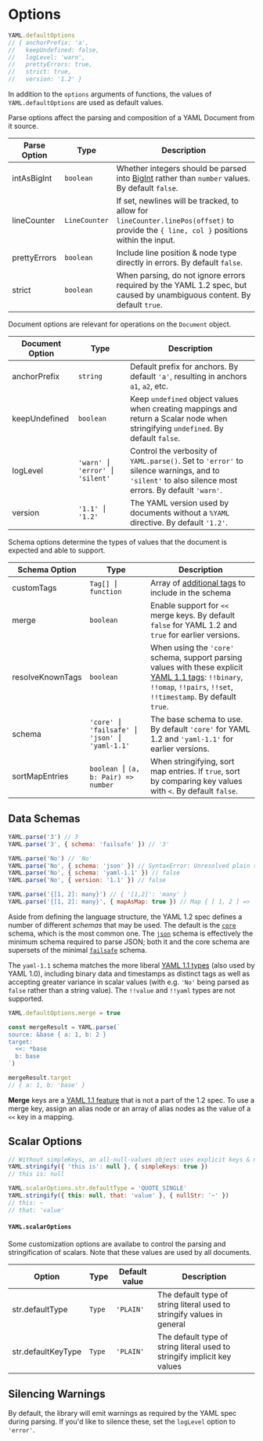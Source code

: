 # Options

```js
YAML.defaultOptions
// { anchorPrefix: 'a',
//   keepUndefined: false,
//   logLevel: 'warn',
//   prettyErrors: true,
//   strict: true,
//   version: '1.2' }
```

In addition to the `options` arguments of functions, the values of `YAML.defaultOptions` are used as default values.

Parse options affect the parsing and composition of a YAML Document from it source.

| Parse Option | Type          | Description                                                                                                                             |
| ------------ | ------------- | --------------------------------------------------------------------------------------------------------------------------------------- |
| intAsBigInt  | `boolean`     | Whether integers should be parsed into [BigInt] rather than `number` values. By default `false`.                                        |
| lineCounter  | `LineCounter` | If set, newlines will be tracked, to allow for `lineCounter.linePos(offset)` to provide the `{ line, col }` positions within the input. |
| prettyErrors | `boolean`     | Include line position & node type directly in errors. By default `false`.                                                               |
| strict       | `boolean`     | When parsing, do not ignore errors required by the YAML 1.2 spec, but caused by unambiguous content. By default `true`.                 |

[bigint]: https://developer.mozilla.org/en/docs/Web/JavaScript/Reference/Global_Objects/BigInt

Document options are relevant for operations on the `Document` object.

| Document Option | Type                          | Description                                                                                                                                        |
| --------------- | ----------------------------- | -------------------------------------------------------------------------------------------------------------------------------------------------- |
| anchorPrefix    | `string`                      | Default prefix for anchors. By default `'a'`, resulting in anchors `a1`, `a2`, etc.                                                                |
| keepUndefined   | `boolean`                     | Keep `undefined` object values when creating mappings and return a Scalar node when stringifying `undefined`. By default `false`.                  |
| logLevel        | `'warn' ⎮ 'error' ⎮ 'silent'` | Control the verbosity of `YAML.parse()`. Set to `'error'` to silence warnings, and to `'silent'` to also silence most errors. By default `'warn'`. |
| version         | `'1.1' ⎮ '1.2'`               | The YAML version used by documents without a `%YAML` directive. By default `'1.2'`.                                                                |

Schema options determine the types of values that the document is expected and able to support.

| Schema Option    | Type                                          | Description                                                                                                                                                             |
| ---------------- | --------------------------------------------- | ----------------------------------------------------------------------------------------------------------------------------------------------------------------------- |
| customTags       | `Tag[] ⎮ function`                            | Array of [additional tags](#custom-data-types) to include in the schema                                                                                                 |
| merge            | `boolean`                                     | Enable support for `<<` merge keys. By default `false` for YAML 1.2 and `true` for earlier versions.                                                                    |
| resolveKnownTags | `boolean`                                     | When using the `'core'` schema, support parsing values with these explicit [YAML 1.1 tags]: `!!binary`, `!!omap`, `!!pairs`, `!!set`, `!!timestamp`. By default `true`. |
| schema           | `'core' ⎮ 'failsafe' ⎮` `'json' ⎮ 'yaml-1.1'` | The base schema to use. By default `'core'` for YAML 1.2 and `'yaml-1.1'` for earlier versions.                                                                         |
| sortMapEntries   | `boolean ⎮` `(a, b: Pair) => number`          | When stringifying, sort map entries. If `true`, sort by comparing key values with `<`. By default `false`.                                                              |

[yaml 1.1 tags]: https://yaml.org/type/

## Data Schemas

```js
YAML.parse('3') // 3
YAML.parse('3', { schema: 'failsafe' }) // '3'

YAML.parse('No') // 'No'
YAML.parse('No', { schema: 'json' }) // SyntaxError: Unresolved plain scalar "No"
YAML.parse('No', { schema: 'yaml-1.1' }) // false
YAML.parse('No', { version: '1.1' }) // false

YAML.parse('{[1, 2]: many}') // { '[1,2]': 'many' }
YAML.parse('{[1, 2]: many}', { mapAsMap: true }) // Map { [ 1, 2 ] => 'many' }
```

Aside from defining the language structure, the YAML 1.2 spec defines a number of different _schemas_ that may be used. The default is the [`core`](http://yaml.org/spec/1.2/spec.html#id2804923) schema, which is the most common one. The [`json`](http://yaml.org/spec/1.2/spec.html#id2803231) schema is effectively the minimum schema required to parse JSON; both it and the core schema are supersets of the minimal [`failsafe`](http://yaml.org/spec/1.2/spec.html#id2802346) schema.

The `yaml-1.1` schema matches the more liberal [YAML 1.1 types](http://yaml.org/type/) (also used by YAML 1.0), including binary data and timestamps as distinct tags as well as accepting greater variance in scalar values (with e.g. `'No'` being parsed as `false` rather than a string value). The `!!value` and `!!yaml` types are not supported.

```js
YAML.defaultOptions.merge = true

const mergeResult = YAML.parse(`
source: &base { a: 1, b: 2 }
target:
  <<: *base
  b: base
`)

mergeResult.target
// { a: 1, b: 'base' }
```

**Merge** keys are a [YAML 1.1 feature](http://yaml.org/type/merge.html) that is not a part of the 1.2 spec. To use a merge key, assign an alias node or an array of alias nodes as the value of a `<<` key in a mapping.

## Scalar Options

```js
// Without simpleKeys, an all-null-values object uses explicit keys & no values
YAML.stringify({ 'this is': null }, { simpleKeys: true })
// this is: null

YAML.scalarOptions.str.defaultType = 'QUOTE_SINGLE'
YAML.stringify({ this: null, that: 'value' }, { nullStr: '~' })
// this: ~
// that: 'value'
```

#### `YAML.scalarOptions`

Some customization options are availabe to control the parsing and stringification of scalars. Note that these values are used by all documents.

| Option             | Type     | Default value                                       | Description                                                                                                                                                                |
| ------------------ | -------- | --------------------------------------------------- | -------------------------------------------------------------------------------------------------------------------------------------------------------------------------- |
| str.defaultType    | `Type`   | `'PLAIN'`                                           | The default type of string literal used to stringify values in general                                                                                                     |
| str.defaultKeyType | `Type`   | `'PLAIN'`                                           | The default type of string literal used to stringify implicit key values                                                                                                   |

## Silencing Warnings

By default, the library will emit warnings as required by the YAML spec during parsing.
If you'd like to silence these, set the `logLevel` option to `'error'`.
